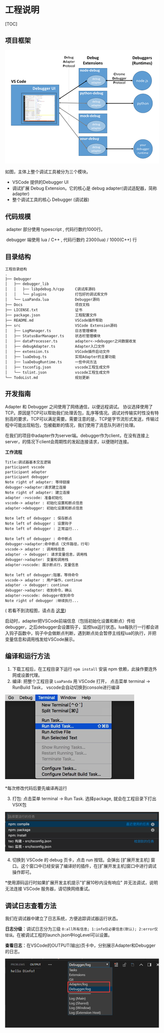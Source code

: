 # 工程说明

[TOC]

## 项目框架



![debug-arch](../static/debug-arch.png)



如图，主体上整个调试工具被分为三个模块。

- VSCode 提供的Debugger UI
- 调试扩展 Debug Extension。它的核心是 debug adapter(调试适配器，简称adapter)
- 整个调试工具的核心 Debugger (调试器)



## 代码规模

​	adapter 部分使用 typescript , 代码行数约1000行。

​	debugger 端使用 lua / C++ , 代码行数约 2300(lua) / 1000(C++) 行



## 目录结构

```
工程目录结构
.
├── Debugger
│   ├── debugger_lib         	
│   │	├── libpdebug.h/cpp     C调试库源码
│   │	└── plugins				打包好的调试库文件
│   └── LuaPanda.lua         	Debugger源码
├── Docs						项目文档
├── LICENSE.txt					证书
├── package.json				工程配置文件
├── README.md					VSCode插件帮助
├── src							VSCode Extension源码
│   ├── LogManager.ts			日志管理模块
│   ├── StatusBarManager.ts		状态栏管理模块
│   ├── dataProcesser.ts		adapter<->debugger之间数据收发
│   ├── debugAdapter.ts			Adapter入口文件
│   ├── extension.ts			VSCode插件启动文件
│   ├── luaDebug.ts				实现Adapter的主要功能
│   ├── luaDebugRuntime.ts		一些中间方法
│   ├── tsconfig.json			vscode工程生成文件
│   └── tslint.json				vscode工程生成文件
└── TodoList.md					规划更新
```



## 开发指南

Adapter 和 Debugger 之间使用了网络通信，以便远程调试。 协议选择使用了TCP。原因是TCP可以帮助我们处理丢包，乱序等情况。调试对传输实时性没有特别高的要求，TCP可以满足需要。需要注意的是，TCP是字节流形式发送，传输过程中可能出现粘包，包被截断的情况，我们使用了消息队列进行处理。

在我们的项目中adapter作为server端。debugger作为client，在没有连接上server，的情况下client会周期性的发起连接请求，以便随时连接。

**工作流程**

```sequence
Title:调试器基本交互逻辑
participant vscode
participant adapter
participant debugger
Note right of adapter: 等待链接
debugger->adapter:请求建立连接
Note right of adapter: 建立连接
adapter ->vscode: 准备初始化
vscode-> adapter : 初始化设置和断点信息
adapter->debugger: 初始化设置和断点信息

Note left of debugger : 保存断点
Note left of debugger : 设置钩子
Note left of debugger : 正常运行...

Note left of debugger : 命中断点
debugger->adapter:命中断点（文件路径，行号）
vscode-> adapter : 调用栈信息
adapter -> debugger: 请求变量信息，调用栈
debugger->adapter: 变量和调用栈
adapter->vscode: 展示断点行，变量信息

Note left of debugger:阻塞，等待命令
vscode-> adapter : 用户操作，continue
adapter -> debugger: continue
debugger->adapter: 收到命令，确认
adapter->vscode: debugger收到命令
Note right of debugger :继续执行...
```

( 若看不到流程图，请点击 [这里](../static/work-flow.png))

启动时，adapter把VSCode前端信息（包括初始化设置和断点）传给debugger，之后debugger会设置钩子，监控lua运行状态。lua每执行一行都会进入钩子函数中，钩子中会做断点判断，遇到断点处会暂停主线程lua的执行，并把变量信息和调用栈发给VSCode展示。



## 编译和运行方法

1. 下载工程后，在工程目录下运行 `npm install` 安装 npm 依赖，此操作要连外网或设置代理。
2. 编译: 把整个工程目录 `LuaPanda` 用 VSCode 打开， 点击菜单 terminal -> RunBuild Task， vscode会自动切换到console进行编译

![run_build_task](../static/run_build_task.jpg)

*每次修改代码后要先编译再运行

3. 打包: 点击菜单 terminal -> Run Task. 选择package, 就会在工程目录下打出VSIX包

![compile_package](../static/compile_package.png)

4. 切换到 VSCode 的 debug 页卡，点击 run 按钮。会弹出 [扩展开发主机] 窗口。这个窗口中已经安装了编译好的插件，在[扩展开发主机]窗口中进行调试操作即可。

*使用源码运行时如果扩展开发主机提示"扩展10秒内没有响应" 并无法调试，说明无法连接 VSCode 服务器，请切换网络重试。



## 调试日志查看方法

我们在调试器中建立了日志系统，方便追踪调试器运行状态。

**日志分级**：调试日志分为三级 `0:all所有信息; 1:info仅必要信息(默认); 2:error仅错误`。在被调试工程的launch.json中logLevel可以设置。

**查看日志**：在VSCode的OUTPUT(输出)页卡中，分别展示Adapter和Debugger的日志。

![debug_log](../static/debug_log.png)


